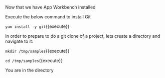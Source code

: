 
Now that we have App Workbench installed

Execute the below command to install Git

`yum install -y git`{{execute}}

In order to prepare to do a git clone of a project, lets create a directory and navigate to it:

`mkdir /tmp/samples`{{execute}}

`cd /tmp/samples`{{execute}}

You are in the directory

